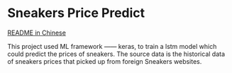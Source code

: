 # Sneakers Price Predict

[README in Chinese](README_ZH.md)

This project used ML framework —— keras, to train a lstm model which could predict the prices of sneakers.
The source data is the historical data of sneakers prices that picked up from foreign Sneakers websites.
